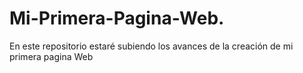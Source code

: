# Mi-Primera-Pagina-Web.
En este repositorio estaré subiendo los avances de la creación de mi primera pagina Web

